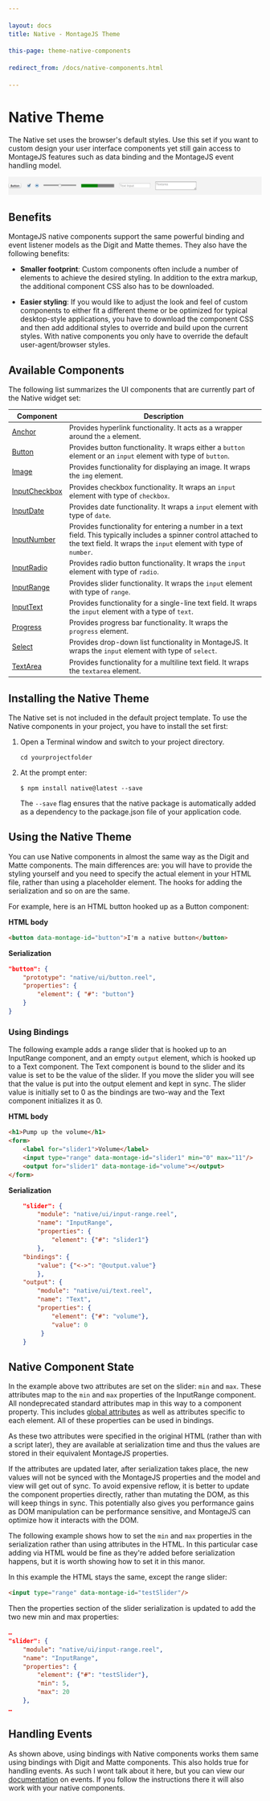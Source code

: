 ```yaml
---

layout: docs
title: Native - MontageJS Theme

this-page: theme-native-components

redirect_from: /docs/native-components.html

---
```



# Native Theme

The Native set uses the browser's default styles. Use this set if you want to custom design your user interface components yet still gain access to MontageJS features such as data binding and the MontageJS event handling model.

![Native](../images/themes/native.png)

## Benefits
MontageJS native components support the same powerful binding and event listener models as the Digit and Matte themes. They also have the following benefits:

* **Smaller footprint**: Custom components often include a number of elements to achieve the desired styling. In addition to the extra markup, the additional component CSS also has to be downloaded.

* **Easier styling**: If you would like to adjust the look and feel of custom components to either fit a different theme or be optimized for typical desktop-style applications, you have to download the component CSS and then add additional styles to override and build upon the current styles. With native components you only have to override the default user-agent/browser styles.

## Available Components
The following list summarizes the UI components that are currently part of the Native widget set:

Component | Description
------------ | -------------
<a href="https://github.com/montagejs/native/tree/master/ui/anchor.reel" target="_blank">Anchor</a> | Provides hyperlink functionality. It acts as a wrapper around the `a` element.
<a href="https://github.com/montagejs/native/tree/master/ui/button.reel" target="_blank">Button</a> | Provides button functionality. It wraps either a `button` element or an `input` element with type of `button`.
<a href="https://github.com/montagejs/native/tree/master/ui/image.reel" target="_blank">Image</a> | Provides functionality for displaying an image. It wraps the `img` element.
<a href="https://github.com/montagejs/native/tree/master/ui/input-checkbox.reel" target="_blank">InputCheckbox</a> | Provides checkbox functionality. It wraps an `input` element with type of `checkbox`.
<a href="https://github.com/montagejs/native/tree/master/ui/input-date.reel" target="_blank">InputDate</a> | Provides date functionality. It wraps a `input` element with type of `date`.
<a href="https://github.com/montagejs/native/tree/master/ui/input-number.reel" target="_blank">InputNumber</a> | Provides functionality for entering a number in a text field. This typically includes a spinner control attached to the text field. It wraps the `input` element with type of `number`.
<a href="https://github.com/montagejs/native/tree/master/ui/input-radio.reel" target="_blank">InputRadio</a> | Provides radio button functionality. It wraps the `input` element with type of `radio`.
<a href="https://github.com/montagejs/native/tree/master/ui/input-range.reel" target="_blank">InputRange</a> | Provides slider functionality. It wraps the `input` element with type of `range`.
<a href="https://github.com/montagejs/native/tree/master/ui/input-text.reel" target="_blank">InputText</a> | Provides functionality for a single-line text field. It wraps the `input` element with a type of `text`.
<a href="https://github.com/montagejs/native/tree/master/ui/progress.reel" target="_blank">Progress</a> | Provides progress bar functionality. It wraps the `progress` element.
<a href="https://github.com/montagejs/native/tree/master/ui/select.reel" target="_blank">Select</a> | Provides drop-down list functionality in MontageJS. It wraps the `input` element with type of `select`.
<a href="https://github.com/montagejs/native/tree/master/ui/textarea.reel" target="_blank">TextArea</a> | Provides functionality for a multiline text field. It wraps the `textarea` element.


## Installing the Native Theme

The Native set is not included in the default project template. To use the Native components in your project, you have to install the set first:

1. Open a Terminal window and switch to your project directory.

    ```
    cd yourprojectfolder
    ```

2. At the prompt enter:

    ```
    $ npm install native@latest --save
    ```

    The `--save` flag ensures that the native package is automatically added as a dependency to the package.json file of your application code.

## Using the Native Theme

You can use Native components in almost the same way as the Digit and Matte components. The main differences are: you will have to provide the styling yourself and you need to specify the actual element in your HTML file, rather than using a placeholder element. The hooks for adding the serialization and so on are the same.

For example, here is an HTML button hooked up as a Button component:

**HTML body**

```html
<button data-montage-id="button">I'm a native button</button>
```

**Serialization**

```json
"button": {
    "prototype": "native/ui/button.reel",
    "properties": {
        "element": { "#": "button"}
    }
}
```

### Using Bindings
The following example adds a range slider that is hooked up to an InputRange component, and an empty `output` element, which is hooked up to a Text component. The Text component is bound to the slider and its value is set to be the value of the slider. If you move the slider you will see that the value is put into the output element and kept in sync. The slider value is initially set to 0 as the bindings are two-way and the Text component initializes it as 0.

**HTML body**

```html
<h1>Pump up the volume</h1>
<form>
    <label for="slider1">Volume</label>
    <input type="range" data-montage-id="slider1" min="0" max="11"/>
    <output for="slider1" data-montage-id="volume"></output>
</form>
```

**Serialization**

```json
    "slider": {
        "module": "native/ui/input-range.reel",
        "name": "InputRange",
        "properties": {
            "element": {"#": "slider1"}
        },
    "bindings": {
        "value": {"<->": "@output.value"}
        },
    "output": {
        "module": "native/ui/text.reel",
        "name": "Text",
        "properties": {
            "element": {"#": "volume"},
            "value": 0
         }
    }
```

## Native Component State
In the example above two attributes are set on the slider: `min` and `max`. These attributes map to the `min` and `max` properties of the InputRange component. All nondeprecated standard attributes map in this way to a component property. This includes <a href="http://dev.w3.org/html5/markup/global-attributes.html" target="_blank">global attributes</a> as well as attributes specific to each element. All of these properties can be used in bindings.

As these two attributes were specified in the original HTML (rather than with a script later), they are available at serialization time and thus the values are stored in their equivalent MontageJS properties.

If the attributes are updated later, after serialization takes place, the new values will not be synced with the MontageJS properties and the model and view will get out of sync. To avoid expensive reflow, it is better to update the component properties directly, rather than mutating the DOM, as this will keep things in sync. This potentially also gives you performance gains as DOM manipulation can be performance sensitive, and MontageJS can optimize how it interacts with the DOM.

The following example shows how to set the `min` and `max` properties in the serialization rather than using attributes in the HTML. In this particular case adding via HTML would be fine as they're added before serialization happens, but it is worth showing how to set it in this manor.

In this example the HTML stays the same, except the range slider:

```html
<input type="range" data-montage-id="testSlider"/>
```

Then the properties section of the slider serialization is updated to add the two new min and max properties:

```json
…
"slider": {
    "module": "native/ui/input-range.reel",
    "name": "InputRange",
    "properties": {
        "element": {"#": "testSlider"},
        "min": 5,
        "max": 20
    },
…
```

## Handling Events
As shown above, using bindings with Native components works them same using bindings with Digit and Matte components. This also holds true for handling events. As such I wont talk about it here, but you can view our [documentation](http://montagejs.org/docs/event-handling.html) on events. If you follow the instructions there it will also work with your native components.
